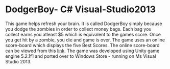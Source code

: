# DodgerBoy- C# Visual-Studio2013
This game helps refresh your brain. It is called DodgerBoy simply because you dodge the zombies in order to collect money bags. Each bag you collect earns you atleast $5 which is equivalent to the games score. Once you get hit by a zombie, you die and game is over. The game uses an online score-board which displays the five Best Scores. The online score-board can be viewed from this [link](http://dreamlo.com/lb/4MyOWbyZg0a8srM8OyV2HwrLX57zl5uUOpoWWgyFt6qw). 
The game was developed using Unity game engine 5.2.1f1 and ported over to Windows Store - running on Ms Visual Studio 2013.
